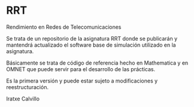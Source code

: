 # RRT
Rendimiento en Redes de Telecomunicaciones

Se trata de un repositorio de la asignatura RRT donde se publicarán y mantendrá actualizado el software base de simulación utilizado en la asignatura.

Básicamente se trata de código de referencia hecho en Mathematica y en OMNET que puede servir para el desarrollo de las prácticas.

Es la primera versión y puede estar sujeto a modificaciones y reestructuración.


Iratxe Calvillo

